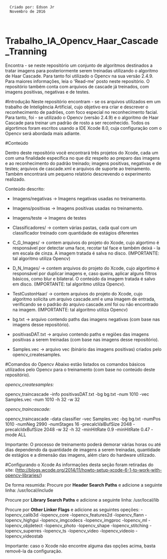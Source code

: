       Criado por: Edson Jr                 
      Novembro de 2016                     
      

        


# Trabalho_IA_Opencv_Haar_Cascade_Tranning

Encontra - se neste repositório um conjunto de algoritmos destinados a tratar imagens para posteriormente serem treinadas utilizando o algoritmo de Haar Cascade. Para tanto foi utilizado o Opencv na sua versão 2.4.9. Para maiores informações, leia o 'Read-me' posto neste repositório. O repositório também conta com arquivos de cascade já treinados, com imagens positivas, negativas e de testes. 


#Introdução
Neste repositório encontram - se os arquivos utilizados em um trabalho de Inteligência Artificial, cujo objetivo era criar e 
descrever o reconhecimento de padrões, com foco especial no reconhecimento facial. Para tanto, foi - se utilizado o Opencv (versão 2.4.9) e o algoritmo de Haar Cascade para treinar um padrão de rosto a ser reconhecido. Todos os algortimos foram escritos usando a IDE Xcode 8.0, cuja configuração com o Opencv será abordada mais adiante.

#Conteúdo

Dentro deste repositório você encontrará três projetos do Xcode, cada um com uma finalidade específica no que diz respeito ao 
preparo das imagens e ao reconhecimento do padrão treinado; imagens positivas, negativas e de testes; arquivos de cascade.xml e arquivos de suporte ao treinamento. Também encontrará um pequeno relatório descrevendo o experimento realizado. 

Conteúdo descrito:

- Imagens/negativas -> Imagens negativas usadas no treinamento.
- Imagens/positivas -> Imagens positivas usadas no treinamento.
- Imagens/teste -> Imagens de testes
- Classificadores/  -> contem várias pastas, cada qual com um classificador treinado com quantidade de estágios diferentes
- C_G_Images/ -> contem arquivos do projeto do Xcode, cujo algortimo é responsável por detectar uma face, recotar tal face e também deixá - la em escala de cinza. A imagem tratada é salva no disco. (IMPORTANTE: tal algoritmo utiliza Opencv)
- D_N_Images/ -> contem arquivos do projeto do Xcode, cujo algortimo é responsável por duplicar imagens e, caso queira, aplicar alguns filtros básicos, como blur e bilateral. O conteúdo da imagem tratada é salvo em disco. (IMPORTANTE: tal algoritmo utiliza Opencv).
- TestCustonHaar/ -> contem arquivos do projeto do Xcode, cujo algoritmo solicita um arquivo cascade.xml e uma imagem de entrada, verificando se o padrão do arquivo cascade.xml foi ou não encontrado na imagem. (IMPORTANTE: tal algoritmo utiliza Opencv)

- bg.txt -> arquivo contendo paths das imagens negativas (com base nas imagens desse repositório).
- positivasDAT.txt -> arquivo contendo paths e regiões das imagens positivas a serem treinadas (com base nas imagens desse repositório).

- Samples.vec -> arquivo vec (binário das imagens positivas) criados pelo opencv_createsamples.



#Comandos do Opencv
Abaixo estão listados os comandos básicos utilizados pelo Opencv para o treinamento (com base no conteúdo deste repositório).

*opencv_createsamples:* 

opencv_traincascade -info positivasDAT.txt -bg bg.txt -num 1010 -vec Samples.vec  -num 1010 -h 32 -w 32


*opencv_traincascade:*

opencv_traincascade -data classifier -vec Samples.vec -bg bg.txt -numPos 1010 -numNeg 2990  -numStages 16 -precalcValBufSize 2048 -precalcIdxBufSize 2048 -w 32 -h 32 -minHitRate 0.9 -minHitRate  0.47 -mode ALL 

Importante: O processo de treinamento poderá demorar várias horas ou até dias dependendo da quantidade de imagens a serem treinadas, quantidade de estágios e a dimensão das imagens, além claro do hardware utilizado.



#Configurando o Xcode 
As informações desta seção foram retiradas do site: (http://blogs.wcode.org/2014/11/howto-setup-xcode-6-1-to-work-with-opencv-libraries/)

De forma resumida: 
Procure por **Header Search Paths** e adicione a seguinte linha: /usr/local/include

Procure por **Library Search Paths** e adicione a seguinte linha:  /usr/local/lib

Procure por **Other Linker Flags** e adicione as seguintes opeções: -lopencv_calib3d -lopencv_core -lopencv_features2d -lopencv_flann -lopencv_highgui -lopencv_imgcodecs -lopencv_imgproc -lopencv_ml -lopencv_objdetect -lopencv_photo -lopencv_shape -lopencv_stitching -lopencv_superres -lopencv_ts -lopencv_video -lopencv_videoio -lopencv_videostab

Importante: caso o Xcode não encontre alguma das opções acima, basta removê-la da configuração.



